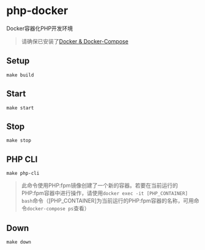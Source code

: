 # php-docker

Docker容器化PHP开发环境

> 请确保已安装了[Docker & Docker-Compose](https://www.docker.com/)

## Setup
`make build`

## Start
`make start`

## Stop
`make stop`

## PHP CLI
`make php-cli`
> 此命令使用PHP:fpm镜像创建了一个新的容器。若要在当前运行的PHP:fpm容器中进行操作，请使用`docker exec -it [PHP_CONTAINER] bash`命令（[PHP_CONTAINER]为当前运行的PHP:fpm容器的名称，可用命令`docker-compose ps`查看）

## Down
`make down`
